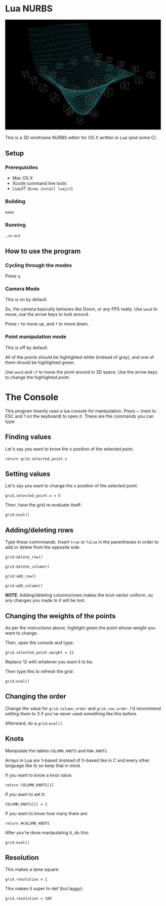 # Lua NURBS

![](https://github.com/rweichler/lua_nurbs/raw/master/screen.png)

This is a 3D wireframe NURBS editor for OS X written in Lua (and some C).

## Setup

### Prerequisites

* Mac OS X
* Xcode command line tools
* LuaJIT (`brew install luajit`)

### Building

`make`

### Running

`./a.out`

## How to use the program

### Cycling through the modes

Press `q`.

### Camera Mode

This is on by default.

So, the camera basically behaves like Doom, or any FPS really. Use `wasd` to move, use the arrow keys to look around.

Press `r` to move up, and `f` to move down.

### Point manipulation mode

This is off by default.

All of the points should be highlighted white (instead of gray), and one of them should be highlighted green.

Use `wasd` and `rf` to move the point around in 3D space. Use the arrow keys to change the highlighted point.

# The Console

This program heavily uses a lua console for manipulation. Press ~ (next to ESC and 1 on the keyboard) to open it. These are the commands you can type:

## Finding values

Let's say you want to know the x position of the selected point.

`return grid.selected_point.x`

## Setting values

Let's say you want to change the x position of the selected point.

`grid.selected_point.x = 5`

Then, have the grid re-evaluate itself:

`grid:eval()`

## Adding/deleting rows

Type these commmands. Insert `true` or `false` in the parentheses in order to add or delete from the opposite side.

`grid:delete_row()`

`grid:delete_column()`

`grid:add_row()`

`grid:add_column()`

**NOTE**: Adding/deleting columns/rows makes the knot vector uniform, so any changes you made to it will be lost.

## Changing the weights of the points

As per the instructions above, highlight green the point whose weight you want to change.

Then, open the console and type:

`grid.selected_point.weight = 12`

Replace 12 with whatever you want it to be.

Then type this to refresh the grid:

`grid:eval()`


## Changing the order

Change the value for `grid.column_order` and `grid.row_order`. I'd recommend setting them to 3 if you've never used something like this before.

Afterward, do a `grid:eval()`.

## Knots

Manipulate the tables `COLUMN_KNOTS` and `ROW_KNOTS`.

Arrays in Lua are 1-based (instead of 0-based like in C and every other language like it) so keep that in mind.

If you want to know a knot value:

`return COLUMN_KNOTS[1]`

If you want to set it:

`COLUMN_KNOTS[1] = 2`

If you want to know how many there are:

`return #COLUMN_KNOTS`

After you're done manipulating it, do this:

`grid:eval()`


## Resolution

This makes a lame square:

`grid.resolution = 1`

This makes it super hi-def (but laggy):

`grid.resolution = 100`
